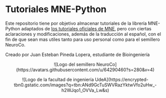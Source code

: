 # Tutoriales MNE-Python

Este repositorio tiene por objetivo almacenar tutoriales de la librería MNE-Python adaptados de [los tutoriales oficiales de MNE](https://mne.tools/stable/auto_tutorials/index.html),
pero con ciertas aclaraciones y modificaciones, además de la traducción al español, con el fin de que sean mas utiles tanto para uso personal como para el semillero NeuroCo.

Creado por Juan Esteban Pineda Lopera, estudiante de Bioingeniería


<p align="center"> ![Logo del semillero NeuroCo](https://avatars.githubusercontent.com/u/64290460?s=280&v=4) </p>


<p align="center"> ![Logo de la facultad de ingeniería UdeA](https://encrypted-tbn0.gstatic.com/images?q=tbn:ANd9GcTuSWVRazYktwVfo2uHw_-h2WJqo1_OVVa_Lw&s) </p>
